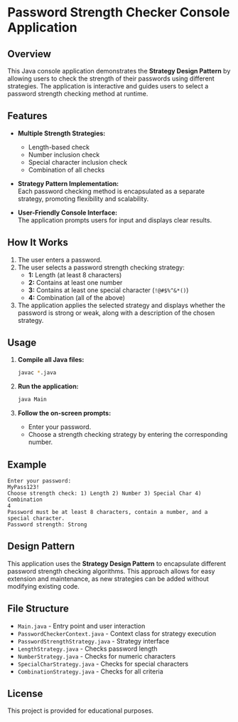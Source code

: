 # Password Strength Checker Console Application

## Overview

This Java console application demonstrates the **Strategy Design Pattern** by allowing users to check the strength of their passwords using different strategies. The application is interactive and guides users to select a password strength checking method at runtime.

## Features

- **Multiple Strength Strategies:**  
  - Length-based check  
  - Number inclusion check  
  - Special character inclusion check  
  - Combination of all checks

- **Strategy Pattern Implementation:**  
  Each password checking method is encapsulated as a separate strategy, promoting flexibility and scalability.

- **User-Friendly Console Interface:**  
  The application prompts users for input and displays clear results.

## How It Works

1. The user enters a password.
2. The user selects a password strength checking strategy:
    - **1:** Length (at least 8 characters)
    - **2:** Contains at least one number
    - **3:** Contains at least one special character (`!@#$%^&*()`)
    - **4:** Combination (all of the above)
3. The application applies the selected strategy and displays whether the password is strong or weak, along with a description of the chosen strategy.

## Usage

1. **Compile all Java files:**
    ```sh
    javac *.java
    ```

2. **Run the application:**
    ```sh
    java Main
    ```

3. **Follow the on-screen prompts:**
    - Enter your password.
    - Choose a strength checking strategy by entering the corresponding number.

## Example

```
Enter your password:
MyPass123!
Choose strength check: 1) Length 2) Number 3) Special Char 4) Combination
4
Password must be at least 8 characters, contain a number, and a special character.
Password strength: Strong
```

## Design Pattern

This application uses the **Strategy Design Pattern** to encapsulate different password strength checking algorithms. This approach allows for easy extension and maintenance, as new strategies can be added without modifying existing code.

## File Structure

- `Main.java` - Entry point and user interaction
- `PasswordCheckerContext.java` - Context class for strategy execution
- `PasswordStrengthStrategy.java` - Strategy interface
- `LengthStrategy.java` - Checks password length
- `NumberStrategy.java` - Checks for numeric characters
- `SpecialCharStrategy.java` - Checks for special characters
- `CombinationStrategy.java` - Checks for all criteria

## License

This project is provided for educational purposes.
